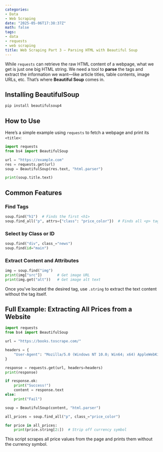 ```yaml
---
categories:
- Data
- Web Scraping
date: "2025-05-06T17:38:37Z"
math: false
tags:
- data
- requests
- web scraping
title: Web Scraping Part 3 — Parsing HTML with Beautiful Soup
---
```



While `requests` can retrieve the raw HTML content of a webpage, what we get is just one big HTML string. We need a tool to **parse** the tags and extract the information we want—like article titles, table contents, image URLs, etc. That’s where **Beautiful Soup** comes in.



## Installing BeautifulSoup

```bash
pip install beautifulsoup4
```



## How to Use

Here’s a simple example using `requests` to fetch a webpage and print its `<title>`:

```python
import requests
from bs4 import BeautifulSoup

url = "https://example.com"
res = requests.get(url)
soup = BeautifulSoup(res.text, "html.parser") 

print(soup.title.text)
```



## Common Features

### Find Tags

```python
soup.find("h1")  # Finds the first <h1>
soup.find_all("p", attrs={"class": "price_color"})  # Finds all <p> tags with class "price_color"
```



### Select by Class or ID

```python
soup.find("div", class_="news") 
soup.find(id="main")
```



### Extract Content and Attributes

```python
img = soup.find("img")
print(img["src"])       # Get image URL
print(img.get("alt"))   # Get image alt text
```

Once you've located the desired tag, use `.string` to extract the text content without the tag itself.



## Full Example: Extracting All Prices from a Website

```python
import requests
from bs4 import BeautifulSoup

url = "https://books.toscrape.com/"

headers = {
    "User-Agent": "Mozilla/5.0 (Windows NT 10.0; Win64; x64) AppleWebKit/537.36 (KHTML, like Gecko) Chrome/123.0.0.0 Safari/537.36"
}

response = requests.get(url, headers=headers)
print(response)

if response.ok:
    print("Success!")
    content = response.text
else:
    print("Fail")

soup = BeautifulSoup(content, "html.parser")

all_prices = soup.find_all("p", class_="price_color")

for price in all_prices:
    print(price.string[2:])  # Strip off currency symbol
```

This script scrapes all price values from the page and prints them without the currency symbol.
